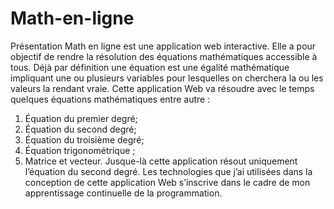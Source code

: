 # Math-en-ligne
Présentation
Math en ligne est une application web interactive. Elle a pour objectif de rendre la résolution des équations mathématiques accessible à tous.
Déjà par définition une équation est une égalité mathématique impliquant une ou plusieurs variables pour lesquelles on cherchera la ou les valeurs la rendant vraie.
Cette application Web va résoudre avec le temps quelques équations mathématiques entre autre : 
1.	Équation du premier degré;
2.	Équation du second degré;
3.	Équation du troisième degré;
4.	Équation trigonométrique ; 
5.	Matrice et vecteur. 
Jusque-là cette application résout uniquement l’équation du second degré.
Les technologies que j’ai utilisées dans la conception de cette application Web s’inscrive dans le cadre de mon apprentissage continuelle de la programmation.

